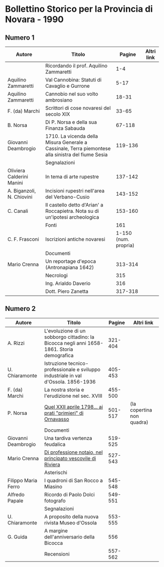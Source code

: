 # Bollettino Storico per la Provincia di Novara - 1990

## Numero 1

| Autore                    | Titolo                                                                                             | Pagine               | Altri link |
|---------------------------|----------------------------------------------------------------------------------------------------|----------------------|------------|
|                           | Ricordando il prof. Aquilino Zammaretti                                                            | 1-4                  |            |
| Aquilino Zammaretti       | Val Cannobina: Statuti di Cavaglio e Gurrone                                                       | 5-17                 |            |
| Aquilino Zammaretti       | Cannobio nel suo volto ambrosiano                                                                  | 18-31                |            |
| F. (da) Marchi            | Scrittori di cose novaresi del secolo XIX                                                          | 33-65                |            |
| B. Norsa                  | Di P. Norsa e della sua Finanza Sabauda                                                            | 67-118               |            |
| Giovanni Deambrogio       | 1710. La vicenda della Misura Generale a Cassinale, Terra piemontese alla sinistra del fiume Sesia | 119-136              |            |
|                           | Segnalazioni                                                                                       |                      |            |
| Oliviera Calderini Manini | In tema di arte rupestre                                                                           | 137-142              |            |
| A. Biganzoli, N. Chiovini | Incisioni rupestri nell'area del Verbano-Cusio                                                     | 143-152              |            |
| C. Canali                 | Il castello detto d'Arian' a Roccapietra. Nota su di un'ipotesi archeologica                       | 153-160              |            |
|                           | Fonti                                                                                              | 161                  |            |
| C. F. Frasconi            | Iscrizioni antiche novaresi                                                                        | 1-150 (num. propria) |            |
|                           | Documenti                                                                                          |                      |            |
| Mario Crenna              | Un reportage d'epoca (Antronapiana 1642)                                                           | 313-314              |            |
|                           | Necrologi                                                                                          | 315                  |            |
|                           | Ing. Arialdo Daverio                                                                               | 316                  |            |
|                           | Dott. Piero Zanetta                                                                                | 317-318              |            |

## Numero 2

| Autore              | Titolo                                                                                                          | Pagine  | Altri link                |
|---------------------|-----------------------------------------------------------------------------------------------------------------|---------|---------------------------|
| A. Rizzi            | L'evoluzione di un sobborgo cittadino: la Bicocca negli anni 1658-1861. Storia demografica                      | 321-404 |                           |
| U. Chiaramonte      | Istruzione tecnico-professionale e sviluppo industriale in val d'Ossola. 1856-1936                              | 405-453 |                           |
| F. (da) Marchi      | La nostra storia e l'erudizione nel sec. XVIII                                                                  | 455-500 |                           |
| P. Norsa            | [Quel XXII aprile 1798... ai prati "primieri" di Ornavasso](https://www.calameo.com/read/004733128c8eb290ba235) | 501-517 | (la copertina non quadra) |
|                     | Documenti                                                                                                       |         |                           |
| Giovanni Deambrogio | Una tardiva vertenza feudalica                                                                                  | 519-525 |                           |
| Mario Crenna        | [Di professione notaio, nel principato vescovile di Riviera](https://en.calameo.com/read/00473312866ae5acdf809) | 527-543 |                           |
|                     | Asterischi                                                                                                      |         |                           |
| Filippo Maria Ferro | I quadroni di San Rocco a Miasino                                                                               | 545-548 |                           |
| Alfredo Papale      | Ricordo di Paolo Dolci fotografo                                                                                | 549-551 |                           |
|                     | Segnalazioni                                                                                                    |         |                           |
| U. Chiaramonte      | A proposito della nuova rivista Museo d'Ossola                                                                  | 553-555 |                           |
| G. Guida            | A margine dell'anniversario della Bicocca                                                                       | 556     |                           |
|                     | Recensioni                                                                                                      | 557-562 |                           |
